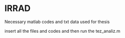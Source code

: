 # IRRAD
Necessary matlab codes and txt data used for thesis

insert all the files and codes and then run the tez_analiz.m
